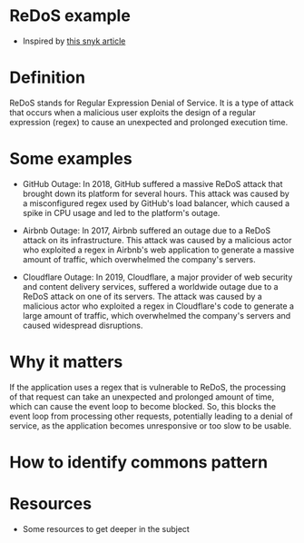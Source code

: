 # ReDoS example
  - Inspired by [this snyk article](https://learn.snyk.io/lessons/redos/javascript/)

# Definition

ReDoS stands for Regular Expression Denial of Service.
It is a type of attack that occurs when a malicious user exploits the design of a regular expression (regex) to cause an unexpected and prolonged execution time.
# Some examples
  - GitHub Outage: 
  In 2018, GitHub suffered a massive ReDoS attack that brought down its platform for several hours. This attack was caused by a misconfigured regex used by GitHub's load balancer, which caused a spike in CPU usage and led to the platform's outage.

  - Airbnb Outage: 
  In 2017, Airbnb suffered an outage due to a ReDoS attack on its infrastructure. This attack was caused by a malicious actor who exploited a regex in Airbnb's web application to generate a massive amount of traffic, which overwhelmed the company's servers.

  - Cloudflare Outage: 
  In 2019, Cloudflare, a major provider of web security and content delivery services, suffered a worldwide outage due to a ReDoS attack on one of its servers. The attack was caused by a malicious actor who exploited a regex in Cloudflare's code to generate a large amount of traffic, which overwhelmed the company's servers and caused widespread disruptions.

# Why it matters
  If the application uses a regex that is vulnerable to ReDoS, the processing of that request can take an unexpected and prolonged amount of time, which can cause the event loop to become blocked.
  So, this blocks the event loop from processing other requests, potentially leading to a denial of service, as the application becomes unresponsive or too slow to be usable.


# How to identify commons pattern


# Resources
  - Some resources to get deeper in the subject
